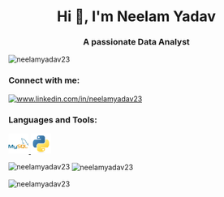 
<h1 align="center">Hi 👋, I'm Neelam Yadav</h1>
<h3 align="center">A passionate Data Analyst</h3>

<p align="left"> <img src="https://komarev.com/ghpvc/?username=neelamyadav23&label=Profile%20views&color=0e75b6&style=flat" alt="neelamyadav23" /> </p>

<h3 align="left">Connect with me:</h3>
<p align="left">
<a href="https://linkedin.com/in/www.linkedin.com/in/neelamyadav23" target="blank"><img align="center" src="https://raw.githubusercontent.com/rahuldkjain/github-profile-readme-generator/master/src/images/icons/Social/linked-in-alt.svg" alt="www.linkedin.com/in/neelamyadav23" height="30" width="40" /></a>

<h3 align="left">Languages and Tools:</h3>
<p align="left"> <a href="https://www.mysql.com/" target="_blank" rel="noreferrer"> <img src="https://raw.githubusercontent.com/devicons/devicon/master/icons/mysql/mysql-original-wordmark.svg" alt="mysql" width="40" height="40"/> </a> <a href="https://www.python.org" target="_blank" rel="noreferrer"> <img src="https://raw.githubusercontent.com/devicons/devicon/master/icons/python/python-original.svg" alt="python" width="40" height="40"/> </a> </p>

<p><img align="left" src="https://github-readme-stats.vercel.app/api/top-langs?username=neelamyadav23&show_icons=true&locale=en&layout=compact" alt="neelamyadav23" /></p>

<p>&nbsp;<img align="center" src="https://github-readme-stats.vercel.app/api?username=neelamyadav23&show_icons=true&locale=en" alt="neelamyadav23" /></p>

<p><img align="center" src="https://github-readme-streak-stats.herokuapp.com/?user=neelamyadav23&" alt="neelamyadav23" /></p>

